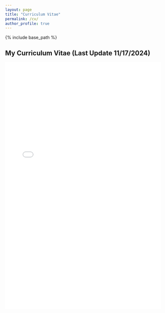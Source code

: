 ```yaml
---
layout: page
title: "Curriculum Vitae"
permalink: /cv/
author_profile: true
---
```


{% include base_path %}

<h2>My Curriculum Vitae (Last Update 11/17/2024) </h2>
<iframe src="{{ site.baseurl }}/assets/pdf/CV_KennethNg.pdf" width="100%" height="800px" frameborder="0">
  This browser does not support embedded PDFs. You can <a href="{{ site.baseurl }}/assets/pdf/CV_KennethNg.pdf">download the CV here</a>.
</iframe>
